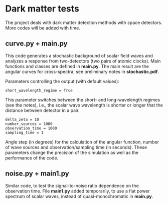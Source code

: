 # Dark matter tests

The project deals with dark matter detection methods with space detectors. More codes will be added with time.

## curve.py + main.py

This code generates a stochastic background of scalar field waves and analyzes a response from two-detectors (two pairs of atomic clocks). Main functions and classes are defined in **main.py**.
The main result are the angular curves for cross-spectra, see preliminary notes in **stochastic.pdf**. 

Parameters controlling the output (with default values):
```
short_wavelength_regime = True
```
This parameter switches between the short- and long-wavelength regimes (see the notes), i.e., the scalar wave wavelength is shorter or longer that the distance between detector in a pair.

```
delta_zeta = 10
number_sources = 1000
observation_time = 1000
sampling_time = 1
```
Angle step (in degrees) for the calculation of the angular function, number of wave sources and observation/sampling time (in seconds). These parameters change the precision of the simulation as well as the performance of the code.

## noise.py + main1.py

Similar code, to test the signal-to-noise ratio dependence on the observation time. File **main1.py** added temporarily, to use a flat power spectrum of scalar waves, instead of quasi-monochromatic in **main.py**.
